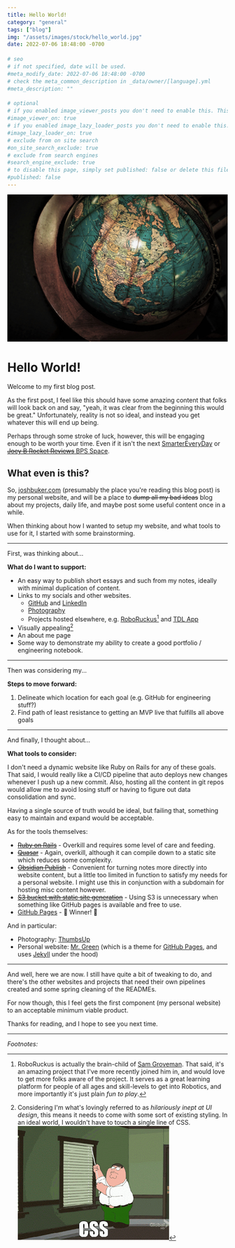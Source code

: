 ```yaml
---
title: Hello World!
category: "general"
tags: ["blog"]
img: "/assets/images/stock/hello_world.jpg"
date: 2022-07-06 18:48:00 -0700

# seo
# if not specified, date will be used.
#meta_modify_date: 2022-07-06 18:48:00 -0700
# check the meta_common_description in _data/owner/[language].yml
#meta_description: ""

# optional
# if you enabled image_viewer_posts you don't need to enable this. This is only if image_viewer_posts = false
#image_viewer_on: true
# if you enabled image_lazy_loader_posts you don't need to enable this. This is only if image_lazy_loader_posts = false
#image_lazy_loader_on: true
# exclude from on site search
#on_site_search_exclude: true
# exclude from search engines
#search_engine_exclude: true
# to disable this page, simply set published: false or delete this file
#published: false
---
```


![Hello World](/assets/images/stock/hello_world.jpg)

# Hello World!

Welcome to my first blog post.

As the first post, I feel like this should have some amazing content that folks will look back on and say, "yeah, it was clear from the beginning this would be great." Unfortunately, reality is not so ideal, and instead you get whatever this will end up being.

Perhaps through some stroke of luck, however, this will be engaging enough to be worth your time. Even if it isn't the next [SmarterEveryDay](https://www.smartereveryday.com/) or [~~Joey B Rocket Reviews~~ BPS Space](https://www.youtube.com/channel/UCILl8ozWuxnFYXIe2svjHhg).

## What even is this?

So, [joshbuker.com](https://joshbuker.com) (presumably the place you're reading this blog post) is my personal website, and will be a place to ~~dump all my bad ideas~~ blog about my projects, daily life, and maybe post some useful content once in a while.

When thinking about how I wanted to setup my website, and what tools to use for it, I started with some brainstorming.

---

First, was thinking about...

**What do I want to support:**
- An easy way to publish short essays and such from my notes, ideally with minimal duplication of content.
- Links to my socials and other websites.
	- [GitHub](https://github.com/joshbuker) and [LinkedIn](https://linkedin.com/in/josh-buker)
	- [Photography](https://cliche.photos)
	- Projects hosted elsewhere, e.g. [RoboRuckus](https://roboruckus.com)[^roboruckus] and [TDL App](https://tdl.app)
- Visually appealing[^design]
- An about me page
- Some way to demonstrate my ability to create a good portfolio / engineering notebook.

---

Then was considering my...

**Steps to move forward:**

1.  Delineate which location for each goal (e.g. GitHub for engineering stuff?)
2.  Find path of least resistance to getting an MVP live that fulfills all above goals

---

And finally, I thought about...

**What tools to consider:**

I don't need a dynamic website like Ruby on Rails for any of these goals. That said, I would really like a CI/CD pipeline that auto deploys new changes whenever I push up a new commit. Also, hosting all the content in git repos would allow me to avoid losing stuff or having to figure out data consolidation and sync.

Having a single source of truth would be ideal, but failing that, something easy to maintain and expand would be acceptable.

As for the tools themselves:
- [~~Ruby on Rails~~](https://rubyonrails.org/) - Overkill and requires some level of care and feeding.
- [~~Quasar~~](https://quasar.dev/) - Again, overkill, although it can compile down to a static site which reduces some complexity.
- [~~Obsidian Publish~~](https://obsidian.md/publish) - Convenient for turning notes more directly into website content, but a little too limited in function to satisfy my needs for a personal website. I might use this in conjunction with a subdomain for hosting misc content however.
- [~~S3 bucket with static site generation~~](https://docs.aws.amazon.com/AmazonS3/latest/userguide/UsingBucket.html) - Using S3 is unnecessary when something like GitHub pages is available and free to use.
- [GitHub Pages](https://pages.github.com/) - 🎉 Winner! 🎉

And in particular:
- Photography: [ThumbsUp](https://thumbsup.github.io/)
- Personal website: [Mr. Green](https://github.com/MrGreensWorkshop/MrGreen-JekyllTheme) (which is a theme for [GitHub Pages](https://pages.github.com/), and uses [Jekyll](https://jekyllrb.com/) under the hood)

---

And well, here we are now. I still have quite a bit of tweaking to do, and there's the other websites and projects that need their own pipelines created and some spring cleaning of the READMEs.

For now though, this I feel gets the first component (my personal website) to an acceptable minimum viable product.

Thanks for reading, and I hope to see you next time.

---

_Footnotes:_

[^roboruckus]: RoboRuckus is actually the brain-child of [Sam Groveman](https://github.com/ShVerni). That said, it's an amazing project that I've more recently joined him in, and would love to get more folks aware of the project. It serves as a great learning platform for people of all ages and skill-levels to get into Robotics, and more importantly it's just plain _fun to play_.
[^design]: Considering I'm what's lovingly referred to as _hilariously inept at UI design_, this means it needs to come with some sort of existing styling. In an ideal world, I wouldn't have to touch a single line of CSS. ![CSS Blinds GIF](/assets/images/posts/css.gif)
